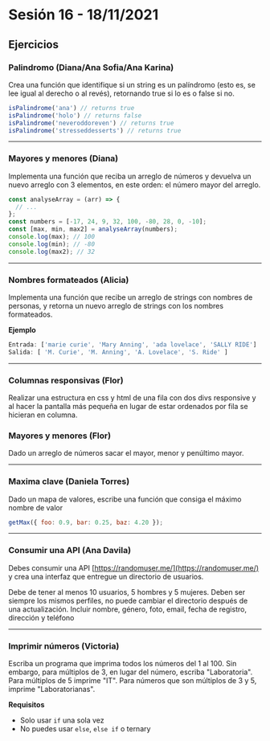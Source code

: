 # Sesión 16 - 18/11/2021

## Ejercicios

### Palindromo (Diana/Ana Sofia/Ana Karina)

Crea una función que identifique si un string es un palíndromo (esto es, se lee igual al derecho o al revés), retornando true si lo es o false si no.

```js
isPalindrome('ana') // returns true
isPalindrome('holo') // returns false
isPalindrome('neveroddoreven') // returns true
isPalindrome('stresseddesserts') // returns true
```

---

### Mayores y menores (Diana)

Implementa una función que reciba un arreglo de números y devuelva un nuevo arreglo
con 3 elementos, en este orden:
el número mayor del arreglo.

```js
const analyseArray = (arr) => {
  // ...
};
const numbers = [-17, 24, 9, 32, 100, -80, 28, 0, -10];
const [max, min, max2] = analyseArray(numbers);
console.log(max); // 100
console.log(min); // -80
console.log(max2); // 32
```

---

### Nombres formateados (Alicia)

Implementa una función que recibe un arreglo de strings con nombres de personas, y retorna un nuevo arreglo de strings con los nombres formateados.

__Ejemplo__

```js
Entrada: ['marie curie', 'Mary Anning', 'ada lovelace', 'SALLY RIDE']
Salida: [ 'M. Curie', 'M. Anning', 'A. Lovelace', 'S. Ride' ]
```

---

### Columnas responsivas (Flor)

Realizar una estructura en css y html de una fila con dos divs responsive  y al hacer la pantalla más pequeña en lugar de estar ordenados por fila se hicieran en columna.

### Mayores y menores (Flor)

Dado un arreglo de números sacar el mayor, menor y penúltimo mayor.

---

### Maxima clave (Daniela Torres)

Dado un mapa de valores, escribe una función que consiga el máximo nombre de valor

```js
getMax({ foo: 0.9, bar: 0.25, baz: 4.20 });
```

---

### Consumir una API (Ana Davila)

Debes consumir una  API [https://randomuser.me/](https://randomuser.me/) y crea una interfaz que entregue un directorio de usuarios.

Debe de tener al menos 10 usuarios, 5 hombres y 5 mujeres. Deben ser siempre los mismos perfiles, no puede cambiar el directorio después de una actualización. Incluir nombre, género, foto, email, fecha de registro, dirección y teléfono

---

### Imprimir números (Victoria)

Escriba un programa que imprima todos los números del 1 al 100.
Sin embargo, para múltiplos de 3, en lugar del número, escriba "Laboratoria".
Para múltiplos de 5 imprime "IT".
Para números que son múltiplos de 3 y 5, imprime "Laboratorianas".

__Requisitos__

* Solo usar `if` una sola vez
* No puedes usar `else`, `else if` o ternary
